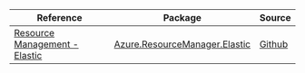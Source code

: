 | Reference | Package | Source |
|---|---|---|
|[Resource Management - Elastic](resourcemanager.elastic-readme.md)|[Azure.ResourceManager.Elastic](https://www.nuget.org/packages/Azure.ResourceManager.Elastic)|[Github](https://github.com/Azure/azure-sdk-for-net/blob/main/sdk/elastic/Azure.ResourceManager.Elastic)|
